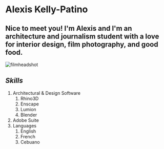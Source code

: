 # **Alexis Kelly-Patino**

## Nice to meet you! I'm Alexis and I'm an architecture and journalism student with a love for interior design, film photography, and good food.

![filmheadshot](https://user-images.githubusercontent.com/74481179/180701876-444c1329-fbdc-4822-b306-0d35474bed9d.jpg)

## _**Skills**_

1. Architectural & Design Software
    1. Rhino3D
    2. Enscape
    3. Lumion
    4. Blender
2. Adobe Suite   
3. Languages
    1. English
    2. French
    3. Cebuano
